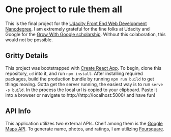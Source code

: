 # One project to rule them all
This is the final project for the [Udacity Front End Web Development Nanodegree](https://www.udacity.com/school-of-programming). I am extremely grateful for the fine folks at Udacity and Google for the [Grow With Google scholarship](https://www.udacity.com/grow-with-google). Without this colaboration, this would not be possible.

## Gritty Details
This project was bootstrapped with [Create React App](https://github.com/facebookincubator/create-react-app). To begin, clone this repository, `cd` into it, and run `npm install`. After installing required packages, build the production bundle by running `npm run build` to get things moving. Gotta get the server running, the easiest way is to run `serve -s build`. In the process the local url is copied to your clipboard. Paste it into a browser or navigate to http://http://localhost:5000/ and have fun!

## API Info
This application utilizes two external APIs. Cheif among them is the [Google Maps API](https://developers.google.com/maps/documentation/javascript/tutorial). To generate name, photos, and ratings, I am utilizing [Foursquare](https://developer.foursquare.com/docs/api).